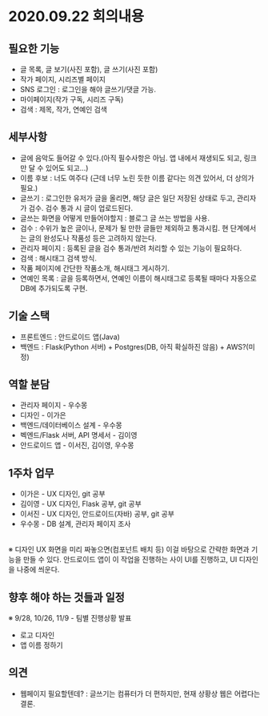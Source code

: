 # 2020.09.22 회의내용


## 필요한 기능
- 글 목록, 글 보기(사진 포함), 글 쓰기(사진 포함)
- 작가 페이지, 시리즈별 페이지
- SNS 로그인 : 로그인을 해야 글쓰기/댓글 가능.
- 마이페이지(작가 구독, 시리즈 구독)
- 검색 : 제목, 작가, 연예인 검색


## 세부사항
- 글에 음악도 들어갈 수 있다.(아직 필수사항은 아님. 앱 내에서 재생되도 되고, 링크만 달 수 있어도 되고...)
- 이름 후보 : 너도 여주다 (근데 너무 노린 듯한 이름 같다는 의견 있어서, 더 상의가 필요.)
- 글쓰기 : 로그인한 유저가 글을 올리면, 해당 글은 일단 저장된 상태로 두고, 관리자가 검수. 검수 통과 시 글이 업로드된다.
- 글쓰는 화면을 어떻게 만들어야할지  : 블로그 글 쓰는 방법을 사용.
- 검수 : 수위가 높은 글이나, 문제가 될 만한 글들만 제외하고 통과시킴. 현 단계에서는 글의 완성도나 작품성 등은 고려하지 않는다.
- 관리자 페이지 : 등록된 글을 검수 통과/반려 처리할 수 있는 기능이 필요하다.
- 검색 : 해시태그 검색 방식.
- 작품 페이지에 간단한 작품소개, 해시태그 게시하기.
- 연예인 목록 : 글을 등록하면서, 연예인 이름이 해시태그로 등록될 때마다 자동으로 DB에 추가되도록 구현.


## 기술 스택
- 프론트엔드 : 안드로이드 앱(Java)
- 백엔드 : Flask(Python 서버) + Postgres(DB, 아직 확실하진 않음) + AWS?(미정)


## 역할 분담
- 관리자 페이지 - 우수몽
- 디자인 - 이가은
- 백엔드/데이터베이스 설계 - 우수몽
- 벡엔드/Flask 서버, API 명세서 - 김이영
- 안드로이드 앱 - 이서진, 김이영, 우수몽


## 1주차 업무
- 이가은 - UX 디자인, git 공부
- 김이영 - UX 디자인, Flask 공부, git 공부
- 이서진 - UX 디자인, 안드로이드(자바) 공부, git 공부
- 우수몽 - DB 설계, 관리자 페이지 조사
<br>
※ 디자인 UX 화면을 미리 짜놓으면(컴포넌트 배치 등) 이걸 바탕으로 간략한 화면과 기능을 만들 수 있다. 안드로이드 앱이 이 작업을 진행하는 사이 UI를 진행하고, UI 디자인을 나중에 씌운다.


## 향후 해야 하는 것들과 일정
※ 9/28, 10/26, 11/9 - 팀별 진행상황 발표
- 로고 디자인
- 앱 이름 정하기


## 의견
- 웹페이지 필요할텐데? : 글쓰기는 컴퓨터가 더 편하지만, 현재 상황상 웹은 어렵다는 결론.
